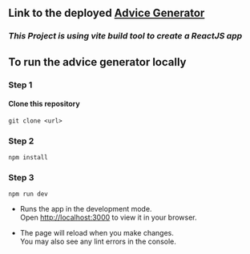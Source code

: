 ## Link to the deployed [Advice Generator](https://random-adviceme.netlify.app/)

### _This Project is using vite build tool to create a ReactJS app_

## To run the advice generator locally

### Step 1

#### Clone this repository

    git clone <url>

### Step 2

    npm install

### Step 3

    npm run dev

-   Runs the app in the development mode.\
     Open [http://localhost:3000](http://localhost:3000) to view it in your browser.

-   The page will reload when you make changes.\
     You may also see any lint errors in the console.
